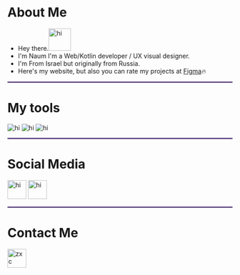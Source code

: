 
 # About Me 
- Hey there.<img src="https://c.tenor.com/nebZyl8oN7IAAAAi/wave-hello.gif" alt="hi" style="width:50px;height:50px;">
- I'm Naum I'm a Web/Kotlin developer / UX visual designer.
- I'm From Israel but originally from Russia.
- Here's my website, but also you can rate my projects at <a  href="https://www.figma.com/@naumchik"> Figma</a>🔥 


<hr style="height:3px;width:100%;text-align:center;margin-left:0;background-color:#664E88">
<h1> My tools </h1>
<img src="https://i.imgur.com/BsfXO5S.png" alt="hi" ">
<img src="https://i.imgur.com/m8LnheQ.png" alt="hi" ">
<img src="https://i.imgur.com/I1vql7b.png" alt="hi" ">

<hr style="height:3px;width:100%;text-align:center;margin-left:0;background-color:#664E88">
<h1> Social Media</h1>
<a href="https://www.reddit.com/user/Scripenshi"><img src="https://user-images.githubusercontent.com/78907633/135878796-c53fce1e-cfeb-4859-bc4f-7601a0583ab9.png" alt="hi" style="width:42px;height:42px;"></a>
<a href="https://www.linkedin.com/in/naum-khart-12224020b/"><img src="https://cdn-icons-png.flaticon.com/512/145/145807.png" alt="hi" style="width:42px;height:42px;"></a>

<hr style="height:3px;width:100%;text-align:center;margin-left:0;background-color:#664E88">
<h1> Contact Me </h1> 
<a href="mailto:naumcomtact@gmail.com">
<img alt="zxc" src="https://user-images.githubusercontent.com/78907633/136197274-954cce5c-8ed1-499f-9d16-ebb084ff8366.png"
width=42" height="42">

 
 
                                                                                            
                                                                                          
                                     
